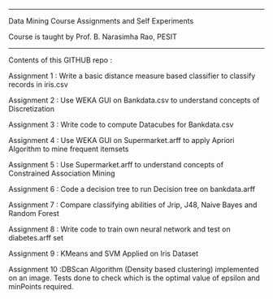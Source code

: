 ___________________________________________________________________________
Data Mining Course Assignments and Self Experiments

Course is taught by Prof. B. Narasimha Rao, PESIT

____________________________________________________________________________
Contents of this GITHUB repo :

Assignment 1 : Write a basic distance measure based classifier to classify records in iris.csv

Assignment 2 : Use WEKA GUI on Bankdata.csv to understand concepts of Discretization

Assignment 3 : Write code to compute Datacubes for Bankdata.csv 

Assignment 4 : Use WEKA GUI on Supermarket.arff to apply Apriori Algorithm to mine frequent itemsets

Assignment 5 : Use Supermarket.arff to understand concepts of Constrained Association Mining

Assignment 6 : Code a decision tree to run Decision tree on bankdata.arff

Assignment 7 : Compare classifying abilities of Jrip, J48, Naive Bayes and Random Forest

Assignment 8 : Write code to train own neural network and test on diabetes.arff set

Assignment 9 : KMeans and SVM Applied on Iris Dataset

Assignment 10 :DBScan Algorithm (Density based clustering) implemented on an image. Tests done to check which is the optimal value of epsilon and minPoints required.


